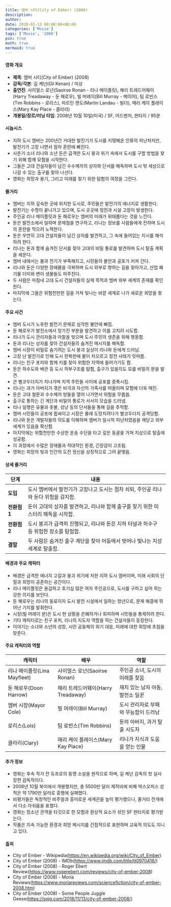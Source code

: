 ```yaml
---
title: 엠버 시티(City of Ember) (2008)
description: 
author: 
date: 2020-02-13 00:00:00+00:00
categories: ['Movie']
tags: ['Movie', '2008']
pin: true
math: true
mermaid: true
---
```

#### 영화 개요

- **제목**: 엠버 시티(City of Ember) (2008)  
- **감독/각본**: 길 케넌(Gil Kenan) / 미상  
- **출연진**: 사이얼스 로넌(Saoirse Ronan - 리나 메이플릿), 해리 트레드어웨이(Harry Treadaway - 둔 해로우), 빌 머레이(Bill Murray - 메이어), 팀 로빈스(Tim Robbins - 로리스), 마르틴 랜도(Martin Landau - 빌더), 매리 케이 플레이스(Mary Kay Place - 클라리)  
- **개봉일/장르/러닝 타임**: 2008년 10월 10일(미국) / SF, 어드벤처, 판타지 / 95분  

#### 시놉시스

- 지하 도시 엠버는 200년간 거대한 발전기가 도시를 지탱해온 인류의 피난처지만, 발전기가 고장 나면서 점차 혼란에 빠진다.  
- 사춘기 소녀 리나와 소년 둔은 급격한 도시 붕괴 위기 속에서 도시를 구할 방법을 찾기 위해 함께 모험을 시작한다.  
- 그들은 고대 건설자들이 남긴 수수께끼의 상자와 단서를 해독하며 도시 밖 세상으로 나갈 수 있는 출구를 찾아 나선다.  
- 영화는 희망과 용기, 그리고 미래를 찾기 위한 탐험의 여정을 그린다.  

#### 줄거리

- 엠버는 지하 깊숙한 곳에 위치한 도시로, 주민들은 발전기의 에너지로 생활한다.  
- 발전기는 수명이 끝나가고 있으며, 도시 곳곳에 정전과 시설 고장이 발생한다.  
- 주인공 리나 메이플릿과 둔 해로우는 엠버의 미래가 위태롭다는 것을 느낀다.  
- 둔은 발전소에서 일하며 문제점을 연구하고, 리나는 정보를 사람들에게 전하며 도시의 혼란을 막으려 노력한다.  
- 둔은 우연히 고대 건설자들이 남긴 상자를 발견하고, 그 속에 들어있는 지시를 해석하려 한다.  
- 리나는 둔과 함께 숨겨진 단서를 찾아 고대의 비밀 통로를 발견하며 도시 탈출 계획을 세운다.  
- 엠버 내에서는 물과 전기가 부족해지고, 시민들의 불안과 공포가 커져 간다.  
- 리나와 둔은 다양한 장애물을 극복하며 도시 외부로 향하는 길을 찾아가고, 산업 폐기물 더미와 변이 생물들도 마주친다.  
- 두 사람은 마침내 고대 도시 건설자들의 실제 목적과 엠버 외부 세계의 존재를 확인한다.  
- 마지막에 그들은 위험천만한 길을 거쳐 빛나는 바깥 세계로 나가 새로운 희망을 찾는다.  

#### 주요 사건

- 엠버 도시가 노후한 발전기 문제로 심각한 불안에 빠짐.  
- 둔 해로우가 발전소에서 망가진 부분을 발견하고 이를 고치려 시도함.  
- 리나가 도시 관리자들과 마찰을 빚으며 도시 주민의 생존을 위해 행동함.  
- 둔과 리나는 상자를 찾아 건설자들의 숨겨진 메시지를 해독함.  
- 엠버 시장이 비밀로 숨기려는 도시 붕괴 실상이 리나와 둔에게 드러남.  
- 고장 난 발전기로 인해 도시 한복판에 물이 차오르고 정전 사태가 잇따름.  
- 리나는 친구 포피와 함께 키를 찾아 위험한 지역에 들어가기도 함.  
- 둔은 하수도와 배관 등 도시 하부구조를 탐험, 출구가 있을지도 모를 비밀의 문을 발견.  
- 큰 별코두더지가 지나가며 지역 주민들 사이에 공포를 증폭시킴.  
- 리나는 과거 아버지가 겪은 비극과 자신의 가족사를 떠올리며 모험에 더욱 매진.  
- 둔은 고대 철문과 수수께끼 방들을 열어 나가면서 위험을 무릅씀.  
- 출구로 통하는 긴 계단과 비밀의 통로가 서서히 모습을 드러냄.  
- 리나 일행은 유물과 촛불, 성냥 등의 단서들을 통해 길을 추적함.  
- 엠버 시민들이 공포에 휩싸이고 시장은 몰래 도망치려다가 별코두더지 공격당함.  
- 리나와 둔은 개발자들의 의도를 이해하며 엠버가 일시적 피난처였음을 깨닫고 외부 세계가 있음을 확신함.  
- 마지막에는 위험천만한 수상한 운송 수단을 타고 깊은 동굴을 거쳐 지상으로 탈출에 성공함.  
- 이 과정에서 수많은 장애물과 적대적인 환경, 긴장감이 고조됨.  
- 영화는 희망의 빛과 인간의 도전 정신을 상징적으로 그려 끝맺음.  

#### 상세 줄거리

| **단계**  | **내용** |
|-----------|----------|
| **도입**   | 도시 엠버에서 발전기가 고장나고 도시는 점차 쇠퇴, 주인공 리나와 둔다 위험을 감지함. |
| **전환점 1** | 둔이 고대의 상자를 발견하고, 리나와 함께 출구를 찾기 위한 미스터리 해독을 시작함. |
| **전환점 2** | 도시 붕괴가 급격히 진행되고, 리나와 둔은 지하 터널과 하수구 등 위험한 장소를 탐험함. |
| **결말**   | 두 사람은 숨겨진 출구 계단을 찾아 어둠에서 벗어나 빛나는 지상 세계로 탈출함. |

#### 배경과 주요 캐릭터

- 배경은 급격한 에너지 고갈과 붕괴 위기에 처한 지하 도시 엠버이며, 미래 사회의 단절과 희망이 공존하는 공간이다.  
- 리나 메이플릿은 용감하고 호기심 많은 여자 주인공으로, 도시를 구하고 싶어 하는 강한 의지를 보인다.  
- 둔 해로우는 리나의 동료이자 도시 발전 시설에서 일하는 청년으로, 문제 해결에 뛰어난 기지를 발휘한다.  
- 시장(빌 머레이 분)은 도시 현 상황을 은폐하거나 회피하며 시민들을 통제하려 한다.  
- 기타 캐릭터로는 친구 포피, 리나의 지도자 역할을 하는 건설자들이 등장한다.  
- 이야기는 소녀와 소년의 성장, 시민 공동체의 위기 대응, 미래에 대한 희망에 초점을 맞춘다.  

#### 주요 캐릭터와 역할

| **캐릭터**        | **배우**                | **역할**                  |
|-------------------|-------------------------|---------------------------|
| 리나 메이플릿(Lina Mayfleet) | 사이얼스 로넌(Saoirse Ronan) | 주인공 소녀, 도시의 미래를 찾음   |
| 둔 해로우(Doon Harrow)      | 해리 트레드어웨이(Harry Treadaway) | 재치 있는 남자 아동, 발전소 일꾼     |
| 엠버 시장(Mayor Cole)       | 빌 머레이(Bill Murray)      | 도시 관리자로 부패와 무능함이 드러남 |
| 로리스(Lois)               | 팀 로빈스(Tim Robbins)      | 둔의 아버지, 과거 탈출 시도자     |
| 클라리(Clary)               | 매리 케이 플레이스(Mary Kay Place) | 리나가 지식과 도움을 얻는 인물       |

#### 추가 정보

- 영화는 후속 작가 잔 듀프로의 동명 소설을 원작으로 하며, 길 케넌 감독의 첫 실사 장편 감독작이다.  
- 2008년 10월 북미에서 개봉했지만, 총 5500만 달러 제작비에 비해 박스오피스 성적은 약 1790만 달러로 흥행에 실패했다.  
- 비평가들은 독창적인 비주얼과 흥미로운 세계관을 높이 평가했으나, 줄거리 전개에서 다소 아쉬움을 표했다.  
- 영화는 청소년 관객을 타깃으로 한 모험과 환상적 요소가 섞인 SF 판타지로 평가받는다.  
- 작품은 지속 가능한 환경과 희망 메시지를 간접적으로 표현하며 교육적 의도도 지니고 있다.  

#### 출처

- City of Ember - Wikipedia(https://en.wikipedia.org/wiki/City_of_Ember)  
- City of Ember (2008) - IMDb(https://www.imdb.com/title/tt0970416/)  
- City of Ember (2008) - Roger Ebert Review(https://www.rogerebert.com/reviews/city-of-ember-2008)  
- City of Ember (2008) - Moria Reviews(https://www.moriareviews.com/sciencefiction/city-of-ember-2008.htm)  
- City of Ember (2008) - Some People Juggle Geese(https://spjg.com/2018/11/13/city-of-ember-2008/)
